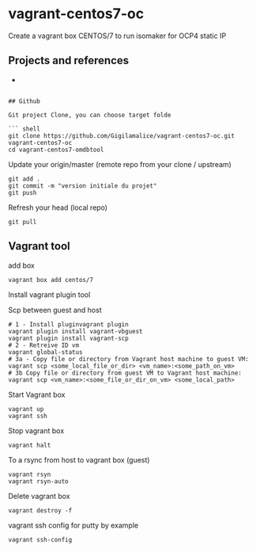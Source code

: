 # vagrant-centos7-oc

Create a vagrant box CENTOS/7 to run isomaker for OCP4 static IP 

## Projects and references

* 

```

## Github

Git project Clone, you can choose target folde

``` shell
git clone https://github.com/Gigilamalice/vagrant-centos7-oc.git vagrant-centos7-oc
cd vagrant-centos7-omdbtool
```

Update your origin/master (remote repo from your clone / upstream)

```shell
git add .
git commit -m "version initiale du projet"
git push
```

Refresh your head (local repo)

```shell
git pull
```



## Vagrant tool

add box

```shell
vagrant box add centos/7
```

Install vagrant plugin tool

Scp between guest and host

```shell
# 1 - Install pluginvagrant plugin
vagrant plugin install vagrant-vbguest
vagrant plugin install vagrant-scp
# 2 - Retreive ID vm
vagrant global-status
# 3a - Copy file or directory from Vagrant host machine to guest VM:
vagrant scp <some_local_file_or_dir> <vm_name>:<some_path_on_vm>
# 3b Copy file or directory from guest VM to Vagrant host machine:
vagrant scp <vm_name>:<some_file_or_dir_on_vm> <some_local_path>
```

Start Vagrant box

```shell
vagrant up
vagrant ssh
```

Stop vagrant box

```shell
vagrant halt
```

To a rsync from host to vagrant box (guest)

```shell
vagrant rsyn
vagrant rsyn-auto
```

Delete vagrant box

```shell
vagrant destroy -f
```

vagrant ssh config for putty by example

```shell
vagrant ssh-config
```

